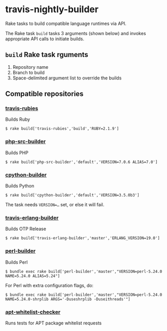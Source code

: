 # travis-nightly-builder
Rake tasks to build compatible language runtimes via API.

The Rake task `build` tasks 3 arguments (shown below) and invokes appropriate
API calls to initiate builds.

## `build` Rake task rguments

1. Repository name
1. Branch to build
1. Space-delimited argument list to override the builds

## Compatible repositories

### [travis-rubies](https://github.com/travis-ci/travis-rubies)

Builds Ruby

```sh-session
$ rake build['travis-rubies','build','RUBY=2.1.9']
```

### [php-src-builder](https://github.com/travis-ci/php-src-builder)

Builds PHP

```sh-session
$ rake build['php-src-builder','default','VERSION=7.0.6 ALIAS=7.0']
```

### [cpython-builder](https://github.com/travis-ci/cpython-builder)

Builds Python

```sh-session
$ rake build['cpython-builder','default','VERSION=3.5.0b3']
```

The task needs `VERSION=…` set, or else it will fail.

### [travis-erlang-builder](https://github.com/travis-ci/travis-erlang-builder)

Builds OTP Release

```sh-session
$ rake build['travis-erlang-builder','master','ERLANG_VERSION=19.0']
```

### [perl-builder](https://github.com/travis-ci/perl-builder)

Builds Perl

```sh-session
$ bundle exec rake build['perl-builder','master',"VERSION=perl-5.24.0 NAME=5.24.0 ALIAS=5.24"]
```

For Perl with extra configuration flags, do:

```sh-sessin
$ bundle exec rake build['perl-builder','master',"VERSION=perl-5.24.0 NAME=5.24.0-shrplib ARGS='-Duseshrplib -Duseithreads'"]
```

### [apt-whitelist-checker](https://github.com/travis-ci/apt-whitelist-checker)

Runs tests for APT package whitelist requests
